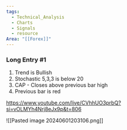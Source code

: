 ```yaml
---
tags:
  - Technical_Analysis
  - Charts
  - Signals
  - resource
Area: "[[Forex]]"
---
```


### Long Entry #1

1. Trend is Bullish
2. Stochastic 5,3,3 is below 20
3. CAP - Closes above previous bar high
4. Previous bar is red





https://www.youtube.com/live/CVhhUO3prbQ?si=vOLMYh4Nrj8eJx9p&t=806

![[Pasted image 20240601203106.png]]